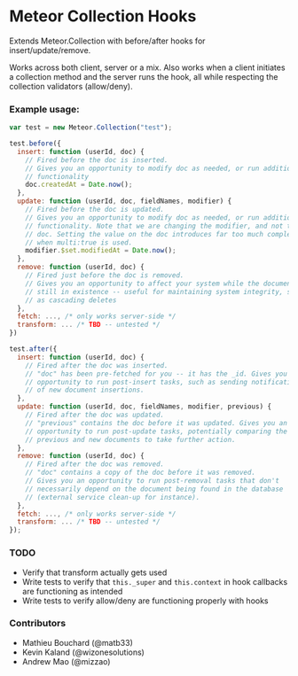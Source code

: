 # Meteor Collection Hooks

Extends Meteor.Collection with before/after hooks for insert/update/remove.

Works across both client, server or a mix. Also works when a client initiates a collection method and the server runs the hook, all while respecting the collection validators (allow/deny).

### Example usage:

```javascript
var test = new Meteor.Collection("test");

test.before({
  insert: function (userId, doc) {
    // Fired before the doc is inserted.
    // Gives you an opportunity to modify doc as needed, or run additional
    // functionality
    doc.createdAt = Date.now();
  },
  update: function (userId, doc, fieldNames, modifier) {
    // Fired before the doc is updated.
    // Gives you an opportunity to modify doc as needed, or run additional
    // functionality. Note that we are changing the modifier, and not the
    // doc. Setting the value on the doc introduces far too much complexity
    // when multi:true is used.
    modifier.$set.modifiedAt = Date.now();
  },
  remove: function (userId, doc) {
    // Fired just before the doc is removed.
    // Gives you an opportunity to affect your system while the document is
    // still in existence -- useful for maintaining system integrity, such
    // as cascading deletes
  },
  fetch: ..., /* only works server-side */
  transform: ... /* TBD -- untested */
})

test.after({
  insert: function (userId, doc) {
    // Fired after the doc was inserted.
    // "doc" has been pre-fetched for you -- it has the _id. Gives you an
    // opportunity to run post-insert tasks, such as sending notifications
    // of new document insertions.
  },
  update: function (userId, doc, fieldNames, modifier, previous) {
    // Fired after the doc was updated.
    // "previous" contains the doc before it was updated. Gives you an
    // opportunity to run post-update tasks, potentially comparing the
    // previous and new documents to take further action.
  },
  remove: function (userId, doc) {
    // Fired after the doc was removed.
    // "doc" contains a copy of the doc before it was removed.
    // Gives you an opportunity to run post-removal tasks that don't
    // necessarily depend on the document being found in the database
    // (external service clean-up for instance).
  },
  fetch: ..., /* only works server-side */
  transform: ... /* TBD -- untested */
});
```

### TODO

- Verify that transform actually gets used
- Write tests to verify that `this._super` and `this.context` in hook callbacks are functioning as intended
- Write tests to verify allow/deny are functioning properly with hooks

### Contributors

- Mathieu Bouchard (@matb33)
- Kevin Kaland (@wizonesolutions)
- Andrew Mao (@mizzao)